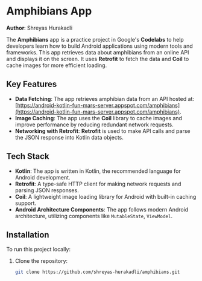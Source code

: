 # Amphibians App

**Author**: Shreyas Hurakadli

The **Amphibians** app is a practice project in Google's **Codelabs** to help developers learn how to build Android applications using modern tools and frameworks. This app retrieves data about amphibians from an online API and displays it on the screen. It uses **Retrofit** to fetch the data and **Coil** to cache images for more efficient loading.

## Key Features
- **Data Fetching**: The app retrieves amphibian data from an API hosted at:
  [https://android-kotlin-fun-mars-server.appspot.com/amphibians](https://android-kotlin-fun-mars-server.appspot.com/amphibians).
- **Image Caching**: The app uses the **Coil** library to cache images and improve performance by reducing redundant network requests.
- **Networking with Retrofit**: **Retrofit** is used to make API calls and parse the JSON response into Kotlin data objects.
  
## Tech Stack
- **Kotlin**: The app is written in Kotlin, the recommended language for Android development.
- **Retrofit**: A type-safe HTTP client for making network requests and parsing JSON responses.
- **Coil**: A lightweight image loading library for Android with built-in caching support.
- **Android Architecture Components**: The app follows modern Android architecture, utilizing components like `MutableState`, `ViewModel`.

## Installation

To run this project locally:

1. Clone the repository:
   ```bash
   git clone https://github.com/shreyas-hurakadli/amphibians.git
